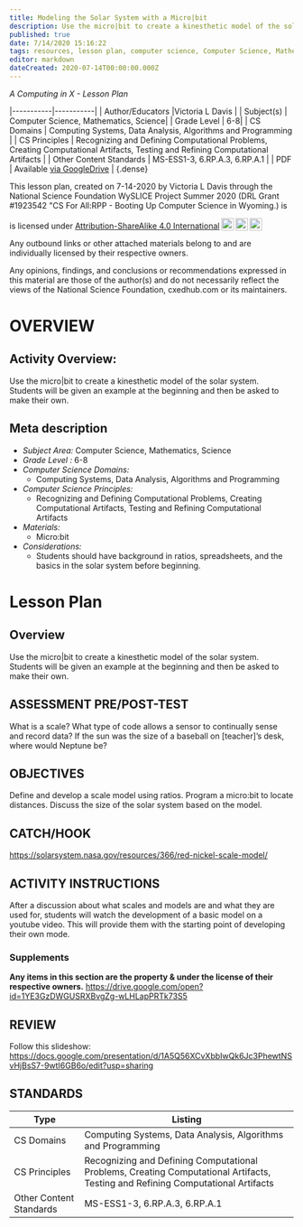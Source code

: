```yaml
---
title: Modeling the Solar System with a Micro|bit
description: Use the micro|bit to create a kinesthetic model of the solar system. Students will be given an example at the beginning and then be asked to make their own.
published: true
date: 7/14/2020 15:16:22
tags: resources, lesson plan, computer science, Computer Science, Mathematics, Science 
editor: markdown
dateCreated: 2020-07-14T00:00:00.000Z
---
```

*A Computing in X - Lesson Plan*

|-----------|-----------|
| Author/Educators |Victoria L Davis |
| Subject(s) | Computer Science, Mathematics, Science|
| Grade Level | 6-8|
| CS Domains | Computing Systems, Data Analysis, Algorithms and Programming |
| CS Principles | Recognizing and Defining Computational Problems, Creating Computational Artifacts, Testing and Refining Computational Artifacts |
| Other Content Standards | MS-ESS1-3, 6.RP.A.3, 6.RP.A.1 | 
| PDF | Available [via GoogleDrive]() |
{.dense}






This lesson plan, created on 7-14-2020 by Victoria L Davis through the National Science Foundation WySLICE Project Summer 2020 (DRL Grant #1923542 "CS For All:RPP - Booting Up Computer Science in Wyoming.) is  <p xmlns:cc="http://creativecommons.org/ns#" >  is licensed under <a href="http://creativecommons.org/licenses/by-sa/4.0/?ref=chooser-v1" target="_blank" rel="license noopener noreferrer" style="display:inline-block;">Attribution-ShareAlike 4.0 International<img style="height:22px!important;margin-left:3px;vertical-align:text-bottom;" src="https://mirrors.creativecommons.org/presskit/icons/cc.svg?ref=chooser-v1"><img style="height:22px!important;margin-left:3px;vertical-align:text-bottom;" src="https://mirrors.creativecommons.org/presskit/icons/by.svg?ref=chooser-v1"><img style="height:22px!important;margin-left:3px;vertical-align:text-bottom;" src="https://mirrors.creativecommons.org/presskit/icons/sa.svg?ref=chooser-v1"></a></p>


Any outbound links or other attached materials belong to and are individually licensed by their respective owners. 


Any opinions, findings, and conclusions or recommendations expressed in this material are those of the author(s) and do not necessarily reflect the views of the National Science Foundation, cxedhub.com or its maintainers.


# OVERVIEW
## Activity Overview:  
Use the micro|bit to create a kinesthetic model of the solar system. Students will be given an example at the beginning and then be asked to make their own.
## Meta description
+ *Subject Area:* Computer Science, Mathematics, Science 
+ *Grade Level :* 6-8 
+ *Computer Science Domains:*
   + Computing Systems, Data Analysis, Algorithms and Programming
+ *Computer Science Principles:*
   + Recognizing and Defining Computational Problems, Creating Computational Artifacts, Testing and Refining Computational Artifacts
+ *Materials:* 
   + Micro:bit
+ *Considerations:*
   + Students should have background in ratios, spreadsheets, and the basics in the solar system before beginning.


# Lesson Plan
## Overview
Use the micro|bit to create a kinesthetic model of the solar system. Students will be given an example at the beginning and then be asked to make their own.
## ASSESSMENT PRE/POST-TEST
What is a scale?
What type of code allows a sensor to continually sense and record data?
If the sun was the size of a baseball on [teacher]’s desk, where would Neptune be?
## OBJECTIVES
Define and develop a scale model using ratios. 
Program a micro:bit to locate distances.
Discuss the size of the solar system based on the model.


## CATCH/HOOK
https://solarsystem.nasa.gov/resources/366/red-nickel-scale-model/


## ACTIVITY INSTRUCTIONS
After a discussion about what scales and models are and what they are used for, students will watch the development of a basic model on a youtube video. This will provide them with the starting point of developing their own mode.


### Supplements
**Any items in this section are the property & under the license of their respective owners.**
https://drive.google.com/open?id=1YE3GzDWGUSRXBvgZg-wLHLapPRTk73S5




## REVIEW
Follow this slideshow: https://docs.google.com/presentation/d/1A5Q56XCvXbbIwQk6Jc3PhewtNSvHjBsS7-9wtI6GB6o/edit?usp=sharing
## STANDARDS        
| Type | Listing | 
|-----------|-----------|
| CS Domains  | Computing Systems, Data Analysis, Algorithms and Programming|
| CS Principles   | Recognizing and Defining Computational Problems, Creating Computational Artifacts, Testing and Refining Computational Artifacts|
| Other Content Standards | MS-ESS1-3, 6.RP.A.3, 6.RP.A.1  |